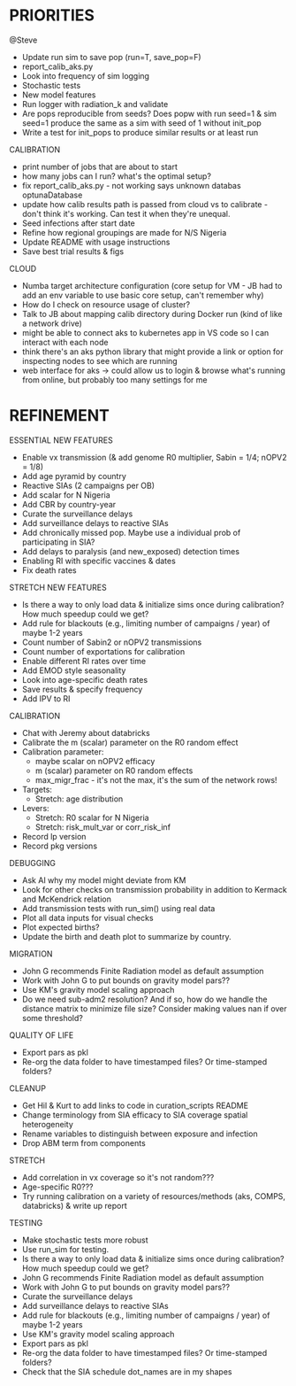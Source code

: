 # PRIORITIES

@Steve
- Update run sim to save pop (run=T, save_pop=F)
- report_calib_aks.py
- Look into frequency of sim logging
- Stochastic tests
- New model features
- Run logger with radiation_k and validate
- Are pops reproducible from seeds? Does popw with run seed=1 & sim seed=1 produce the same as a sim with seed of 1 without init_pop
- Write a test for init_pops to produce similar results or at least run

CALIBRATION
- print number of jobs that are about to start
- how many jobs can I run? what's the optimal setup?
- fix report_calib_aks.py - not working says unknown databas optunaDatabase
- update how calib results path is passed from cloud vs to calibrate - don't think it's working. Can test it when they're unequal.
- Seed infections after start date
- Refine how regional groupings are made for N/S Nigeria
- Update README with usage instructions
- Save best trial results & figs

CLOUD
- Numba target architecture configuration (core setup for VM - JB had to add an env variable to use basic core setup, can't remember why)
- How do I check on resource usage of cluster? 
- Talk to JB about mapping calib directory during Docker run (kind of like a network drive)
- might be able to connect aks to kubernetes app in VS code so I can interact with each node
- think there's an aks python library that might provide a link or option for inspecting nodes to see which are running
- web interface for aks -> could allow us to login & browse what's running from online, but probably too many settings for me


# REFINEMENT

ESSENTIAL NEW FEATURES
- Enable vx transmission (& add genome R0 multiplier, Sabin = 1/4; nOPV2 = 1/8)
- Add age pyramid by country
- Reactive SIAs (2 campaigns per OB)
- Add scalar for N Nigeria
- Add CBR by country-year
- Curate the surveillance delays
- Add surveillance delays to reactive SIAs
- Add chronically missed pop. Maybe use a individual prob of participating in SIA?
- Add delays to paralysis (and new_exposed) detection times
- Enabling RI with specific vaccines & dates
- Fix death rates

STRETCH NEW FEATURES
- Is there a way to only load data & initialize sims once during calibration? How much speedup could we get?
- Add rule for blackouts (e.g., limiting number of campaigns / year) of maybe 1-2 years
- Count number of Sabin2 or nOPV2 transmissions
- Count number of exportations for calibration
- Enable different RI rates over time
- Add EMOD style seasonality
- Look into age-specific death rates
- Save results & specify frequency
- Add IPV to RI

CALIBRATION
- Chat with Jeremy about databricks
- Calibrate the m (scalar) parameter on the R0 random effect
- Calibration parameter:
    - maybe scalar on nOPV2 efficacy
    - m (scalar) parameter on R0 random effects
    - max_migr_frac - it's not the max, it's the sum of the network rows!
- Targets:
    - Stretch: age distribution
- Levers:
    - Stretch: R0 scalar for N Nigeria
    - Stretch: risk_mult_var or corr_risk_inf
- Record lp version
- Record pkg versions

DEBUGGING
- Ask AI why my model might deviate from KM
- Look for other checks on transmission probability in addition to Kermack and McKendrick relation
- Add transmission tests with run_sim() using real data
- Plot all data inputs for visual checks
- Plot expected births?
- Update the birth and death plot to summarize by country.

MIGRATION
- John G recommends Finite Radiation model as default assumption
- Work with John G to put bounds on gravity model pars??
- Use KM's gravity model scaling approach
- Do we need sub-adm2 resolution? And if so, how do we handle the distance matrix to minimize file size? Consider making values nan if over some threshold?

QUALITY OF LIFE
- Export pars as pkl
- Re-org the data folder to have timestamped files? Or time-stamped folders?

CLEANUP
- Get Hil & Kurt to add links to code in curation_scripts README
- Change terminology from SIA efficacy to SIA coverage spatial heterogeneity
- Rename variables to distinguish between exposure and infection
- Drop ABM term from components

STRETCH
- Add correlation in vx coverage so it's not random???
- Age-specific R0???
- Try running calibration on a variety of resources/methods (aks, COMPS, databricks) & write up report

TESTING
- Make stochastic tests more robust
- Use run_sim for testing.
- Is there a way to only load data & initialize sims once during calibration? How much speedup could we get?
- John G recommends Finite Radiation model as default assumption
- Work with John G to put bounds on gravity model pars??
- Curate the surveillance delays
- Add surveillance delays to reactive SIAs
- Add rule for blackouts (e.g., limiting number of campaigns / year) of maybe 1-2 years
- Use KM's gravity model scaling approach
- Export pars as pkl
- Re-org the data folder to have timestamped files? Or time-stamped folders?
- Check that the SIA schedule dot_names are in my shapes
